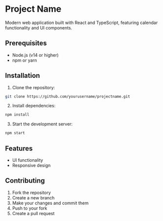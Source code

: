 # Project Name

Modern web application built with React and TypeScript, featuring calendar functionality and UI components.

## Prerequisites

- Node.js (v14 or higher)
- npm or yarn

## Installation

1. Clone the repository:

```bash
git clone https://github.com/yourusername/projectname.git
```

2. Install dependencies:

```bash
npm install
```

3. Start the development server:

```bash
npm start
```

## Features

- UI functionality
- Responsive design

## Contributing

1. Fork the repository
2. Create a new branch
3. Make your changes and commit them
4. Push to your fork
5. Create a pull request    